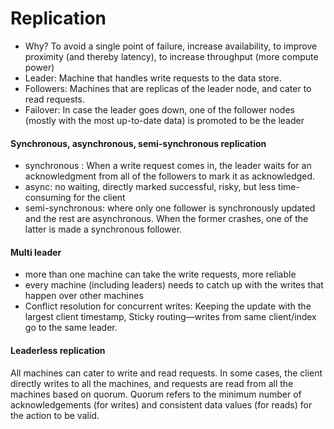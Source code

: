 # Replication
* Why? To avoid a single point of failure, increase availability, to improve proximity (and thereby latency), to increase throughput (more compute power)
* Leader: Machine that handles write requests to the data store.
* Followers: Machines that are replicas of the leader node, and cater to read requests.
* Failover: In case the leader goes down, one of the follower nodes (mostly with the most up-to-date data) is promoted to be the leader

#### Synchronous, asynchronous, semi-synchronous replication
* synchronous : When a write request comes in, the leader waits for an acknowledgment from all of the followers to mark it as acknowledged. 
* async: no waiting, directly marked successful, risky, but less time-consuming for the client
* semi-synchronous: where only one follower is synchronously updated and the rest are asynchronous. When the former crashes, one of the latter is made a synchronous follower. 

#### Multi leader
* more than one machine can take the write requests, more reliable
* every machine (including leaders) needs to catch up with the writes that happen over other machines
* Conflict resolution for concurrent writes: Keeping the update with the largest client timestamp, Sticky routing—writes from same client/index go to the same leader.

#### Leaderless replication
All machines can cater to write and read requests. In some cases, the client directly writes to all the machines, and requests are read from all the machines based on quorum. 
Quorum refers to the minimum number of acknowledgements (for writes) and consistent data values (for reads) for the action to be valid.
